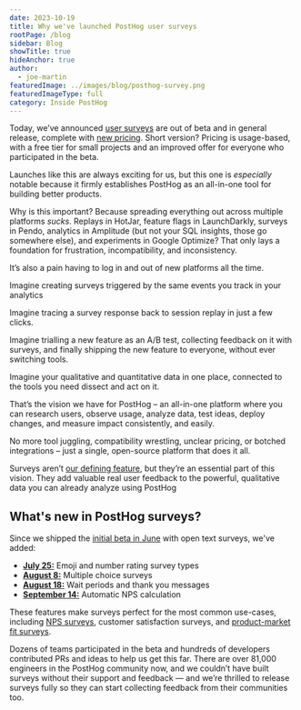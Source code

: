```yaml
---
date: 2023-10-19
title: Why we've launched PostHog user surveys
rootPage: /blog
sidebar: Blog
showTitle: true
hideAnchor: true
author:
  - joe-martin
featuredImage: ../images/blog/posthog-survey.png
featuredImageType: full
category: Inside PostHog
---
```


Today, we’ve announced [user surveys](/surveys) are out of beta and in general release, complete with [new pricing](/pricing). Short version? Pricing is usage-based, with a free tier for small projects and an improved offer for everyone who participated in the beta. 

Launches like this are always exciting for us, but this one is _especially_ notable because it firmly establishes PostHog as an all-in-one tool for building better products. 

Why is this important? Because spreading everything out across multiple platforms _sucks_. Replays in HotJar, feature flags in LaunchDarkly, surveys in Pendo, analytics in Amplitude (but not your SQL insights, those go somewhere else), and experiments in Google Optimize? That only lays a foundation for frustration, incompatibility, and inconsistency.

It’s also a pain having to log in and out of new platforms all the time. 

Imagine creating surveys triggered by the same events you track in your analytics

Imagine tracing a survey response back to session replay in just a few clicks.

Imagine trialling a new feature as an A/B test, collecting feedback on it with surveys, and finally shipping the new feature to everyone, without ever switching tools.

Imagine your qualitative and quantitative data in one place, connected to the tools you need dissect and act on it.

That’s the vision we have for PostHog – an all-in-one platform where you can research users, observe usage, analyze data, test ideas, deploy changes, and measure impact consistently, and easily. 

No more tool juggling, compatibility wrestling, unclear pricing, or botched integrations – just a single, open-source platform that does it all.

Surveys aren’t [our defining feature](/handbook/company/values#we-havent-built-our-defining-feature-yet), but they’re an essential part of this vision. They add valuable real user feedback to the powerful, qualitative data you can already analyze using PostHog

## What's new in PostHog surveys?

Since we shipped the [initial beta in June](/changelog/2023#surveys-beta-released) with open text surveys, we've added:

- **[July 25:](/changelog/2023#emoji-and-number-surveys-types-released)** Emoji and number rating survey types
- **[August 8:](/changelog/2023#multiple-choice-surveys-released)** Multiple choice surveys
- **[August 18:](/changelog/2023#wait-periods-now-available-for-surveys)** Wait periods and thank you messages
- **[September 14:](/changelog/2023#automatic-nps-scoring-added-to-surveys)** Automatic NPS calculation

These features make surveys perfect for the most common use-cases, including [NPS surveys](/tutorials/nps-survey), customer satisfaction surveys, and [product-market fit surveys](/blog/measure-product-market-fit). 

Dozens of teams participated in the beta and hundreds of developers contributed PRs and ideas to help us get this far. There are over 81,000 engineers in the PostHog community now, and we couldn’t have built surveys without their support and feedback — and we’re thrilled to release surveys fully so they can start collecting feedback from their communities too. 